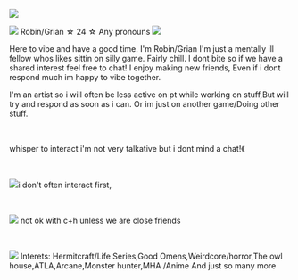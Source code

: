 <p align="center">
</p>


<img src="https://images-wixmp-ed30a86b8c4ca887773594c2.wixmp.com/f/d972bf90-9636-4c03-b75d-4531ccbd5bf6/dhzcns8-773db37e-2daa-416e-ae61-ee011c688f00.png/v1/fit/w_517,h_397,q_70,strp/screenshot_3_by_itshoshiuwu_dhzcns8-375w-2x.jpg?token=eyJ0eXAiOiJKV1QiLCJhbGciOiJIUzI1NiJ9.eyJzdWIiOiJ1cm46YXBwOjdlMGQxODg5ODIyNjQzNzNhNWYwZDQxNWVhMGQyNmUwIiwiaXNzIjoidXJuOmFwcDo3ZTBkMTg4OTgyMjY0MzczYTVmMGQ0MTVlYTBkMjZlMCIsIm9iaiI6W1t7ImhlaWdodCI6Ijw9Mzk3IiwicGF0aCI6IlwvZlwvZDk3MmJmOTAtOTYzNi00YzAzLWI3NWQtNDUzMWNjYmQ1YmY2XC9kaHpjbnM4LTc3M2RiMzdlLTJkYWEtNDE2ZS1hZTYxLWVlMDExYzY4OGYwMC5wbmciLCJ3aWR0aCI6Ijw9NTE3In1dXSwiYXVkIjpbInVybjpzZXJ2aWNlOmltYWdlLm9wZXJhdGlvbnMiXX0.0cs8oNcUzZSIq6Qsv6MrzMVU2gnAU-fPOFjEVkcEfcc">  

<br>

<img src="https://images-wixmp-ed30a86b8c4ca887773594c2.wixmp.com/f/50029d8d-3c72-4991-b3aa-f037a31a5097/dcsbhp5-b75454b9-8e41-435b-a505-1bcbcc6012ae.gif?token=eyJ0eXAiOiJKV1QiLCJhbGciOiJIUzI1NiJ9.eyJzdWIiOiJ1cm46YXBwOjdlMGQxODg5ODIyNjQzNzNhNWYwZDQxNWVhMGQyNmUwIiwiaXNzIjoidXJuOmFwcDo3ZTBkMTg4OTgyMjY0MzczYTVmMGQ0MTVlYTBkMjZlMCIsIm9iaiI6W1t7InBhdGgiOiJcL2ZcLzUwMDI5ZDhkLTNjNzItNDk5MS1iM2FhLWYwMzdhMzFhNTA5N1wvZGNzYmhwNS1iNzU0NTRiOS04ZTQxLTQzNWItYTUwNS0xYmNiY2M2MDEyYWUuZ2lmIn1dXSwiYXVkIjpbInVybjpzZXJ2aWNlOmZpbGUuZG93bmxvYWQiXX0.2RnjjiJ4pRAQjLuUbePAyHrBlkv49tkG-oe4LOzgwoc"> Robin/Grian ☆ 24 ☆ Any pronouns <img src="https://images-wixmp-ed30a86b8c4ca887773594c2.wixmp.com/f/50029d8d-3c72-4991-b3aa-f037a31a5097/dcsbhp5-b75454b9-8e41-435b-a505-1bcbcc6012ae.gif?token=eyJ0eXAiOiJKV1QiLCJhbGciOiJIUzI1NiJ9.eyJzdWIiOiJ1cm46YXBwOjdlMGQxODg5ODIyNjQzNzNhNWYwZDQxNWVhMGQyNmUwIiwiaXNzIjoidXJuOmFwcDo3ZTBkMTg4OTgyMjY0MzczYTVmMGQ0MTVlYTBkMjZlMCIsIm9iaiI6W1t7InBhdGgiOiJcL2ZcLzUwMDI5ZDhkLTNjNzItNDk5MS1iM2FhLWYwMzdhMzFhNTA5N1wvZGNzYmhwNS1iNzU0NTRiOS04ZTQxLTQzNWItYTUwNS0xYmNiY2M2MDEyYWUuZ2lmIn1dXSwiYXVkIjpbInVybjpzZXJ2aWNlOmZpbGUuZG93bmxvYWQiXX0.2RnjjiJ4pRAQjLuUbePAyHrBlkv49tkG-oe4LOzgwoc">


Here to vibe and have a good time.
I'm Robin/Grian I'm just a mentally ill fellow whos likes sittin on silly game.
Fairly chill. I dont bite so if we have a shared interest feel free to chat! I enjoy making new friends, Even if i dont respond much im happy to vibe together.

I'm an artist so i will often be less active on pt while working on stuff,But will try and respond as soon as i can. 
Or im just on another game/Doing other stuff.

<br>

 whisper to interact i'm not very talkative  but i dont mind a chat!《
  
<br>

 <img src="https://images-wixmp-ed30a86b8c4ca887773594c2.wixmp.com/f/5a31c05d-39f6-4910-9239-5d7b3ca952c0/ddf9t2i-1eb6f576-8e70-4e32-b857-02887895ad68.png?token=eyJ0eXAiOiJKV1QiLCJhbGciOiJIUzI1NiJ9.eyJzdWIiOiJ1cm46YXBwOjdlMGQxODg5ODIyNjQzNzNhNWYwZDQxNWVhMGQyNmUwIiwiaXNzIjoidXJuOmFwcDo3ZTBkMTg4OTgyMjY0MzczYTVmMGQ0MTVlYTBkMjZlMCIsIm9iaiI6W1t7InBhdGgiOiJcL2ZcLzVhMzFjMDVkLTM5ZjYtNDkxMC05MjM5LTVkN2IzY2E5NTJjMFwvZGRmOXQyaS0xZWI2ZjU3Ni04ZTcwLTRlMzItYjg1Ny0wMjg4Nzg5NWFkNjgucG5nIn1dXSwiYXVkIjpbInVybjpzZXJ2aWNlOmZpbGUuZG93bmxvYWQiXX0.IIBGh9jlycZVV29J0-NGTYeNKUh2CcrYK6ud8cMyxY8">i don't often interact first,
 
 <br>
 
 <img src="https://images-wixmp-ed30a86b8c4ca887773594c2.wixmp.com/f/5a31c05d-39f6-4910-9239-5d7b3ca952c0/ddf9t2i-1eb6f576-8e70-4e32-b857-02887895ad68.png?token=eyJ0eXAiOiJKV1QiLCJhbGciOiJIUzI1NiJ9.eyJzdWIiOiJ1cm46YXBwOjdlMGQxODg5ODIyNjQzNzNhNWYwZDQxNWVhMGQyNmUwIiwiaXNzIjoidXJuOmFwcDo3ZTBkMTg4OTgyMjY0MzczYTVmMGQ0MTVlYTBkMjZlMCIsIm9iaiI6W1t7InBhdGgiOiJcL2ZcLzVhMzFjMDVkLTM5ZjYtNDkxMC05MjM5LTVkN2IzY2E5NTJjMFwvZGRmOXQyaS0xZWI2ZjU3Ni04ZTcwLTRlMzItYjg1Ny0wMjg4Nzg5NWFkNjgucG5nIn1dXSwiYXVkIjpbInVybjpzZXJ2aWNlOmZpbGUuZG93bmxvYWQiXX0.IIBGh9jlycZVV29J0-NGTYeNKUh2CcrYK6ud8cMyxY8"> not ok with c+h unless we are close friends 
 
<br>

 <img src="https://images-wixmp-ed30a86b8c4ca887773594c2.wixmp.com/f/5a31c05d-39f6-4910-9239-5d7b3ca952c0/ddf9t2i-1eb6f576-8e70-4e32-b857-02887895ad68.png?token=eyJ0eXAiOiJKV1QiLCJhbGciOiJIUzI1NiJ9.eyJzdWIiOiJ1cm46YXBwOjdlMGQxODg5ODIyNjQzNzNhNWYwZDQxNWVhMGQyNmUwIiwiaXNzIjoidXJuOmFwcDo3ZTBkMTg4OTgyMjY0MzczYTVmMGQ0MTVlYTBkMjZlMCIsIm9iaiI6W1t7InBhdGgiOiJcL2ZcLzVhMzFjMDVkLTM5ZjYtNDkxMC05MjM5LTVkN2IzY2E5NTJjMFwvZGRmOXQyaS0xZWI2ZjU3Ni04ZTcwLTRlMzItYjg1Ny0wMjg4Nzg5NWFkNjgucG5nIn1dXSwiYXVkIjpbInVybjpzZXJ2aWNlOmZpbGUuZG93bmxvYWQiXX0.IIBGh9jlycZVV29J0-NGTYeNKUh2CcrYK6ud8cMyxY8">  Interets: Hermitcraft/Life Series,Good Omens,Weirdcore/horror,The owl house,ATLA,Arcane,Monster hunter,MHA /Anime And just so many more
<br>


<br>
       
<p align="center">
</p>

